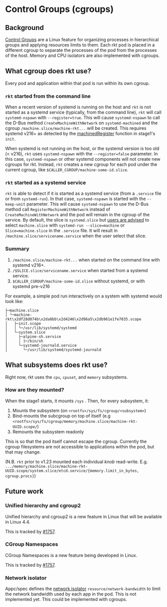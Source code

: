 # Control Groups (cgroups)

## Background

[Control Groups][cgroups] are a Linux feature for organizing processes in hierarchical groups and applying resources limits to them. Each rkt pod is placed in a different cgroup to separate the processes of the pod from the processes of the host. Memory and CPU isolators are also implemented with cgroups.

## What cgroup does rkt use?

Every pod and application within that pod is run within its own cgroup.

### `rkt` started from the command line

When a recent version of systemd is running on the host and `rkt` is not started as a systemd service (typically, from the command line), `rkt` will call `systemd-nspawn` with `--register=true`. This will cause `systemd-nspawn` to call the D-Bus method `CreateMachineWithNetwork` on `systemd-machined` and the cgroup `/machine.slice/machine-rkt...` will be created. This requires systemd v216+ as detected by the [machinedRegister][machinedRegister] function in stage1's `init`.

When systemd is not running on the host, or the systemd version is too old (< v216), `rkt` uses `systemd-nspawn` with the `--register=false` parameter. In this case, `systemd-nspawn` or other systemd components will not create new cgroups for rkt. Instead, `rkt` creates a new cgroup for each pod under the current cgroup, like `$CALLER_CGROUP/machine-some-id.slice`.

### `rkt` started as a systemd service

`rkt` is able to detect if it is started as a systemd service (from a `.service` file or from `systemd-run`).
In that case, `systemd-nspawn` is started with the `--keep-unit` parameter.
This will cause `systemd-nspawn` to use the D-Bus method call `RegisterMachineWithNetwork` instead of `CreateMachineWithNetwork` and the pod will remain in the cgroup of the service.
By default, the slice is `systemd.slice` but [users are advised][rkt-systemd] to select `machine.slice` with `systemd-run --slice=machine` or `Slice=machine.slice` in the `.service` file.
It will result in `/machine.slice/servicename.service` when the user select that slice.

### Summary

1. `/machine.slice/machine-rkt...` when started on the command line with systemd v216+.
2. `/$SLICE.slice/servicename.service` when started from a systemd service.
3. `$CALLER_CGROUP/machine-some-id.slice` without systemd, or with systemd pre-v216

For example, a simple pod run interactively on a system with systemd would look like:

```
├─machine.slice
│ └─machine-rkt\x2df28d074b\x2da8bb\x2d4246\x2d96a5\x2db961e1fe7035.scope
│   ├─init.scope
│   │ └─/usr/lib/systemd/systemd
│   └─system.slice
│     ├─alpine-sh.service
│     │ ├─/bin/sh 
│     └─systemd-journald.service
│       └─/usr/lib/systemd/systemd-journald
```


## What subsystems does rkt use?

Right now, rkt uses the `cpu`, `cpuset`, and `memory` subsystems.

### How are they mounted?

When the stage1 starts, it mounts `/sys` . Then, for every subsystem, it:

1. Mounts the subsystem (on `<rootfs>/sys/fs/cgroup/<subsystem>`)
2. Bind-mounts the subcgroup on top of itself (e.g `<rootfs>/sys/fs/cgroup/memory/machine.slice/machine-rkt-UUID.scope/`)
3. Remounts the subsystem readonly

This is so that the pod itself cannot escape the cgroup. Currently the cgroup filesystems are not accessible to applications within the pod, but that may change.

(N.B. `rkt` prior to v1.23 mounted each individual *knob* read-write. E.g. `.../memory/machine.slice/machine-rkt-UUID.scope/system.slice/etcd.service/{memory.limit_in_bytes, cgroup.procs}`)

## Future work

### Unified hierarchy and cgroup2

Unified hierarchy and cgroup2 is a new feature in Linux that will be available in Linux 4.4.

This is tracked by [#1757][rkt-1757].

### CGroup Namespaces

CGroup Namespaces is a new feature being developed in Linux.

This is tracked by [#1757][rkt-1757].

### Network isolator

Appc/spec defines the [network isolator][network-isolator] `resource/network-bandwidth` to limit the network bandwidth used by each app in the pod.
This is not implemented yet.
This could be implemented with cgroups.

[cgroups]: https://www.kernel.org/doc/Documentation/cgroup-v1/cgroups.txt
[machinedRegister]: https://github.com/coreos/rkt/blob/master/stage1/init/init.go#L153
[network-isolator]: https://github.com/appc/spec/blob/master/spec/ace.md#resourcenetwork-bandwidth
[rkt-1757]: https://github.com/coreos/rkt/issues/1757
[rkt-1844]: https://github.com/coreos/rkt/pull/1844
[rkt-systemd]: ../using-rkt-with-systemd.md
